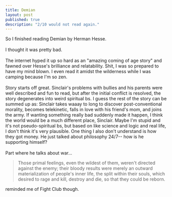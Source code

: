 ```yaml
---
title: Demian
layout: post
published: true
description: "2/10 would not read again."
---
```


So I finished reading Demian by Herman Hesse.  
<br />
I thought it was pretty bad.  
<br />
The internet hyped it up so hard as an "amazing coming of age story" and fawned over Hesse's brilliance and relatability.  Shit, I was so prepared to have my mind blown.  I even read it amidst the wilderness while I was camping because I'm so zen.    
<br />
Story starts off great.  Sinclair's problems with bullies and his parents were well described and fun to read, but after the initial conflict is resolved, the story degenerates into weird spiritual bs.  I guess the rest of the story can be summed up as: Sinclair takes waaay to long to discover post-conventional morality, becomes telekinetic, falls in love with his friend's mom, and joins the army.  If wanting something really bad suddenly made it happen, I think the world would be a much different place, Sinclair.  Maybe I'm stupid and it's not pseudo-spiritual bs, but based on like science and logic and real life, I don't think it's very plausible.  One thing I also don't understand is how they got money.  He just talked about philosophy 24/7-- how is he supporting himself?  
<br />
Part where he talks about war...  
>Those primal feelings, even the wildest of them, weren't directed against the enemy; their bloody results were merely an outward materialization of people's inner life, the split within their souls, which desired to rage and kill, destroy and die, so that they could be reborn.

reminded me of Fight Club though.  

